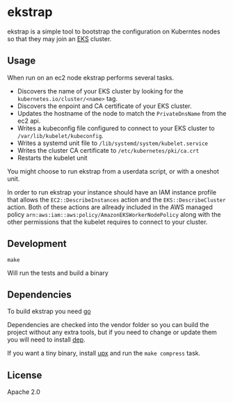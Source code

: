 # ekstrap

ekstrap is a simple tool to bootstrap the configuration on Kuberntes nodes so that they may join an [EKS](https://aws.amazon.com/eks/) cluster.

## Usage

When run on an ec2 node ekstrap performs several tasks.

* Discovers the name of your EKS cluster by looking for the `kubernetes.io/cluster/<name>` tag.
* Discovers the enpoint and CA certificate of your EKS cluster.
* Updates the hostname of the node to match the `PrivateDnsName` from the ec2 api.
* Writes a kubeconfig file configured to connect to your EKS cluster to `/var/lib/kubelet/kubeconfig`.
* Writes a systemd unit file to `/lib/systemd/system/kubelet.service`
* Writes the cluster CA certificate to `/etc/kubernetes/pki/ca.crt`
* Restarts the kubelet unit

You might choose to run ekstrap from a userdata script, or with a oneshot unit.

In order to run ekstrap your instance should have an IAM instance profile that allows the `EC2::DescribeInstances` action and the `EKS::DescribeCluster` action. Both of these actions are allready included in the AWS managed policy `arn:aws:iam::aws:policy/AmazonEKSWorkerNodePolicy` along with the other permissions that the kubelet requires to connect to your cluster.

## Development

`make`

Will run the tests and build a binary

## Dependencies

To build ekstrap you need [go](https://golang.org/)

Dependencies are checked into the vendor folder so you can build the project without any extra tools,
but if you need to change or update them you will need to install [dep](https://golang.github.io/dep/).

If you want a tiny binary, install [upx](https://upx.github.io/) and run the `make compress` task.

## License

Apache 2.0
